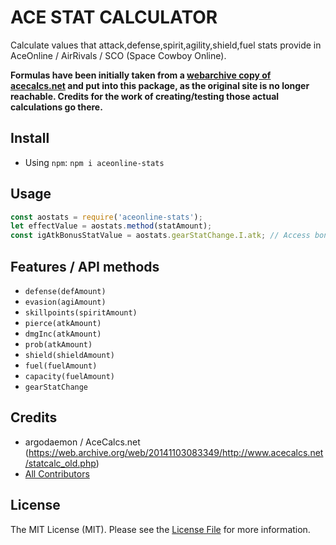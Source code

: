 # ACE STAT CALCULATOR

Calculate values that attack,defense,spirit,agility,shield,fuel stats provide in AceOnline / AirRivals / SCO (Space Cowboy Online).

**Formulas have been initially taken from a [webarchive copy of acecalcs.net](https://web.archive.org/web/20141103083349/http://www.acecalcs.net/statcalc_old.php) and put into this package, as the original site is no longer reachable. Credits for the work of creating/testing those actual calculations go there.**

## Install

* Using `npm`: `npm i aceonline-stats`

## Usage

```JavaScript
const aostats = require('aceonline-stats');
let effectValue = aostats.method(statAmount);
const igAtkBonusStatValue = aostats.gearStatChange.I.atk; // Access bonus stat value by gear
```

## Features / API methods

* `defense(defAmount)`
* `evasion(agiAmount)`
* `skillpoints(spiritAmount)`
* `pierce(atkAmount)`
* `dmgInc(atkAmount)`
* `prob(atkAmount)`
* `shield(shieldAmount)`
* `fuel(fuelAmount)`
* `capacity(fuelAmount)`
* `gearStatChange`

## Credits

- argodaemon / AceCalcs.net (https://web.archive.org/web/20141103083349/http://www.acecalcs.net/statcalc_old.php)
- [All Contributors][link-contributors]

## License

The MIT License (MIT). Please see the [License File](LICENSE.md) for more information.


[ico-license]: https://img.shields.io/badge/license-MIT-brightgreen.svg?style=flat-square

[link-contributors]: ../../contributors
